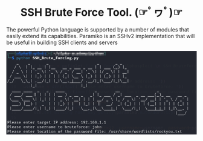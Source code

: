 <h1 align="center">SSH Brute Force Tool. (☞ﾟヮﾟ)☞</h1>


The powerful Python language is supported by a number of modules that easily extend its capabilities. Paramiko is an SSHv2 implementation that will be useful in building SSH clients and servers

![](img/last_step.png)
